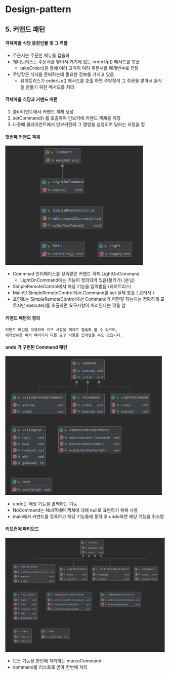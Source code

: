 # Design-pattern

## 5. 커맨드 패턴

#### 객체마을 식당 등장인물 및 그 역할

- 주문서는 주문한 메뉴를 캡슐화
- 웨이트리스는 주문서를 받아서 거기에 있는 orderUp() 메서드를 호출
    - takeOrder()을 통해 여러 고객이 여러 주문서를 매개변수로 전달
- 주방장은 식사를 준비하는데 필요한 정보를 가지고 있음
    * 웨이트리스가 orderUp() 메서드를 호출 하면 주방장이 그 주문을 받아서 음식을 만들기 위한 메서드를 처리
        
    

#### 객체마을 식당과 커맨드 패턴

1. 클라이언트에서 커맨드 객체 생성
2. setCommand() 를 호출하여 인보커에 커맨드 객체를 저장
3. 나중에 클라이언트에서 인보커한테 그 명령을 실행히켜 달라는 요청을 함


#### 첫번째 커맨드 객체

![첫번째 다이어그램](img/Commanddiagram.PNG)
* Commnad 인터페이스를 상속받은 커맨드 객체 LightOnCommand
    * LightOnCommand에는 기능이 정의되어 있음(불키기) (손님)
* SimpleRemoteControl에서 해당 기능을 입력받음 (웨이트리스)
* Main인 SimpleRemoteControl에서 Command를 set 실제 호출 ( 요리사 )
* 포인트는 SimpleRemoteControl에선 Command가 어떤일 하는지는 정확하게 모르지만 execute()를 호출하면
요구사항이 처리된다는 것을 암


#### 커맨드 패턴의 정의
```text
커맨드 패턴을 이용하며 요구 사항을 객체로 캡슐화 할 수 있으며, 
매개변수를 써서 여러가지 다른 요구 사항을 집어넣을 수도 있습니다. 
```

#### undo 가 구현된 Command 패턴

![두번째 다이어그램](img/Commanddiagram2.PNG)
* undo는 해당 기능을 롤백하는 기능
* NoCommand는 Null객체며 객체에 대해 null로 표현하기 위해 사용
* main에서 커맨드를 등록하고 해당 기능들에 동작 후 undo하면 해당 기능을 취소함



#### 리모컨에 파티모드
![세번째 다이어그램](img/Commanddiagram3.PNG)
* 모든 기능을 한번에 처리하는 marcoCommand
* command를 리스트로 받아 한번에 처리